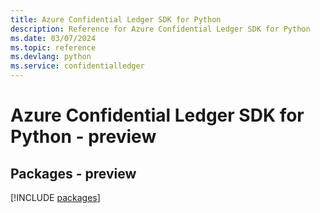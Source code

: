 ```yaml
---
title: Azure Confidential Ledger SDK for Python
description: Reference for Azure Confidential Ledger SDK for Python
ms.date: 03/07/2024
ms.topic: reference
ms.devlang: python
ms.service: confidentialledger
---
```

# Azure Confidential Ledger SDK for Python - preview
## Packages - preview
[!INCLUDE [packages](confidential-ledger-index.md)]